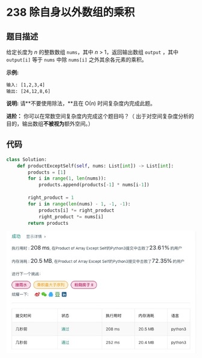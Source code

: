 # 238 除自身以外数组的乘积

## 题目描述

给定长度为 *n* 的整数数组 `nums`，其中 *n* > 1，返回输出数组 `output` ，其中 `output[i]` 等于 `nums` 中除 `nums[i]` 之外其余各元素的乘积。

**示例:**

```
输入: [1,2,3,4]
输出: [24,12,8,6]
```

**说明:** 请**不要使用除法，**且在 O(*n*) 时间复杂度内完成此题。

**进阶：**
你可以在常数空间复杂度内完成这个题目吗？（ 出于对空间复杂度分析的目的，输出数组**不被视为**额外空间。）

## 代码

```python 
class Solution:
    def productExceptSelf(self, nums: List[int]) -> List[int]:
        products = [1]
        for i in range(1, len(nums)):
            products.append(products[-1] * nums[i-1])
            
        right_product = 1
        for i in range(len(nums) - 1, -1, -1):
            products[i] *= right_product
            right_product *= nums[i]
        return products
```

![](../png/238.jpg)